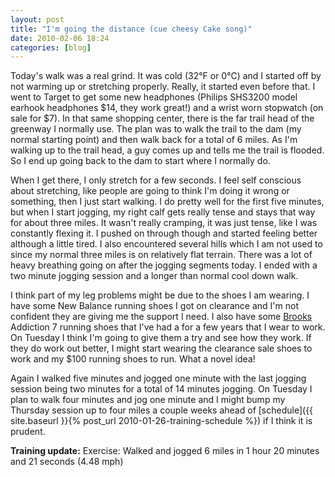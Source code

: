 ```yaml
---
layout: post
title: "I'm going the distance (cue cheesy Cake song)"
date: 2010-02-06 18:24
categories: [blog]
---
```

Today's walk was a real grind. It was cold (32&deg;F or 0&deg;C) and I started off by not warming up or stretching properly. Really, it started even before that. I went to Target to get some new headphones (Philips SHS3200 model earhook headphones $14, they work great!) and a wrist worn stopwatch (on sale for $7). In that same shopping center, there is the far trail head of the greenway I normally use. The plan was to walk the trail to the dam (my normal starting point) and then walk back for a total of 6 miles. As I'm walking up to the trail head, a guy comes up and tells me the trail is flooded. So I end up going back to the dam to start where I normally do.

When I get there, I only stretch for a few seconds. I feel self conscious about stretching, like people are going to think I'm doing it wrong or something, then I just start walking. I do pretty well for the first five minutes, but when I start jogging, my right calf gets really tense and stays that way for about three miles. It wasn't really cramping, it was just tense, like I was constantly flexing it. I pushed on through though and started feeling better although a little tired. I also encountered several hills which I am not used to since my normal three miles is on relatively flat terrain. There was a lot of heavy breathing going on after the jogging segments today. I ended with a two minute jogging session and a longer than normal cool down walk.

I think part of my leg problems might be due to the shoes I am wearing. I have some New Balance running shoes I got on clearance and I'm not confident they are giving me the support I need. I also have some [Brooks](http://www.brooksrunning.com/) Addiction 7 running shoes that I've had a for a few years that I wear to work. On Tuesday I think I'm going to give them a try and see how they work. If they do work out better, I might start wearing the clearance sale shoes to work and my $100 running shoes to run. What a novel idea!

Again I walked five minutes and jogged one minute with the last jogging session being two minutes for a total of 14 minutes jogging. On Tuesday I plan to walk four minutes and jog one minute and I might bump my Thursday session up to four miles a couple weeks ahead of [schedule]({{ site.baseurl }}{% post_url 2010-01-26-training-schedule %}) if I think it is prudent.

**Training update:**
Exercise: Walked and jogged 6 miles in 1 hour 20 minutes and 21 seconds (4.48 mph)
